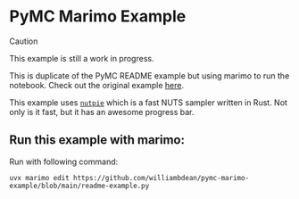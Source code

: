 # PyMC Marimo Example

> [!CAUTION]
>
> This example is still a work in progress.

This is duplicate of the PyMC README example but using marimo to run the notebook. Check out the original example [here](https://github.com/pymc-devs/pymc?tab=readme-ov-file#linear-regression-example).

This example uses [`nutpie`](https://github.com/pymc-devs/nutpie) which is a fast NUTS sampler written in Rust. Not only is it fast, but it has an awesome progress bar.

## Run this example with marimo:

Run with following command:

```terminal
uvx marimo edit https://github.com/williambdean/pymc-marimo-example/blob/main/readme-example.py
```
